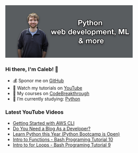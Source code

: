 <img src="github-cover-photo-my-face.jpg" width="400px" />

### Hi there, I'm Caleb! 🍛

- 💰 Sponor me on [GitHub](https://github.com/sponsors/CalebCurry)
- 🎥 Watch my tutorials on [YouTube](https://www.youtube.com/calebthevideomaker2)
- 📗 My courses on [CodeBreakthrough](https://www.codebreakthrough.com)
- 🤔 I’m currently studying: [Python](https://www.youtube.com/watch?v=s3IvdkCq2_c&t=4254s)

### Latest YouTube Videos
<!-- YOUTUBE:START -->
- [Getting Started with AWS CLI](https://www.youtube.com/watch?v=hmaKxqRg6fc)
- [Do You Need a Blog As a Developer?](https://www.youtube.com/watch?v=5KMT4-czicM)
- [Learn Python this Year &lpar;Python Bootcamp is Open&rpar;](https://www.youtube.com/watch?v=LI7gnWoKzms)
- [Intro to Functions - Bash Programing Tutorial 10](https://www.youtube.com/watch?v=GypUy6ozk4Y)
- [Intro to for Loops - Bash Programing Tutorial 9](https://www.youtube.com/watch?v=D53L7MkYvys)
<!-- YOUTUBE:END -->
